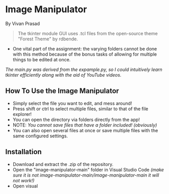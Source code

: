 # Image Manipulator
By Vivan Prasad

> The tkinter module GUI uses .tcl files from the open-source theme "Forest Theme" by rdbende.

- One vital part of the assignment: the varying folders cannot be done with this method because of the bonus tasks of allowing for multiple things to be edited at once.

_The main.py was derived from the expample.py, so I could intuitively learn tkinter efficiently along with the aid of YouTube videos._

## How To Use the Image Manipulator

* Simply select the file you want to edit, and mess around!
* Press shift or ctrl to select multiple files, similar to that of the file explorer!
* You can open the directory via folders directly from the app!
* NOTE: _You cannot save files that have a folder included! (obviously)_
* You can also open several files at once or save multiple files with the same configured settings.

## Installation

* Download and extract the .zip of the repository.
* Open the "image-manipulator-main" folder in Visual Studio Code *(make sure it is not image-manipulator-main/image-manipulator-main it will not work!)*
* Open visual